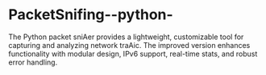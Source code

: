 # PacketSnifing--python-
The Python packet sniAer provides a lightweight,  customizable tool for capturing and analyzing  network traAic. The improved version enhances  functionality with modular design, IPv6 support,  real-time stats, and robust error handling.
